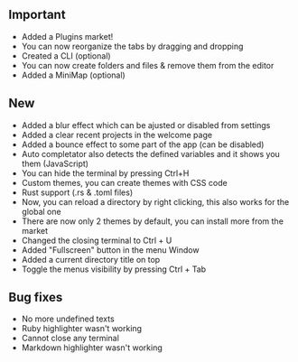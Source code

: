 ## Important

- Added a Plugins market!
- You can now reorganize the tabs by dragging and dropping
- Created a CLI (optional)
- You can now create folders and files & remove them from the editor
- Added a MiniMap (optional)

## New

- Added a blur effect which can be ajusted or disabled from settings
- Added a clear recent projects in the welcome page
- Added a bounce effect to some part of the app (can be disabled)
- Auto completator also detects the defined variables and it shows you them (JavaScript)
- You can hide the terminal by pressing Ctrl+H
- Custom themes, you can create themes with CSS code 
- Rust support (.rs & .toml files)
- Now, you can reload a directory by right clicking, this also works for the global one
- There are now only 2 themes by default, you can install more from the market
- Changed the closing terminal to Ctrl + U
- Added "Fullscreen" button in the menu Window
- Added a current directory title on top
- Toggle the menus visibility by pressing Ctrl + Tab

## Bug fixes

- No more undefined texts
- Ruby highlighter wasn't working
- Cannot close any terminal
- Markdown highlighter wasn't working










